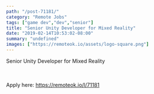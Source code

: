 ```yaml
---
path: "/post-71181/"
category: "Remote Jobs"
tags: ["game dev","dev","senior"]
title: "Senior Unity Developer for Mixed Reality"
date: "2019-02-14T10:53:02-08:00"
summary: "undefined"
images: ["https://remoteok.io/assets/logo-square.png"]
---
```


Senior Unity Developer for Mixed Reality

<br/>
<br/>
Apply here: <A HREF="https://remoteok.io/l/71181">https://remoteok.io/l/71181</A>
